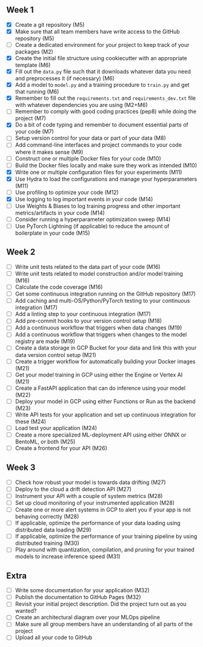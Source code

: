 ## Week 1
- [x] Create a git repository (M5)
- [x] Make sure that all team members have write access to the GitHub repository (M5)
- [ ] Create a dedicated environment for your project to keep track of your packages (M2)
- [x] Create the initial file structure using cookiecutter with an appropriate template (M6)
- [x] Fill out the `data.py` file such that it downloads whatever data you need and preprocesses it (if necessary) (M6)
- [x] Add a model to `model.py` and a training procedure to `train.py` and get that running (M6)
- [x] Remember to fill out the `requirements.txt` and `requirements_dev.txt` file with whatever dependencies you are using (M2+M6)
- [ ] Remember to comply with good coding practices (pep8) while doing the project (M7)
- [x] Do a bit of code typing and remember to document essential parts of your code (M7)
- [ ] Setup version control for your data or part of your data (M8)
- [ ] Add command-line interfaces and project commands to your code where it makes sense (M9)
- [ ] Construct one or multiple Docker files for your code (M10)
- [ ] Build the Docker files locally and make sure they work as intended (M10)
- [x] Write one or multiple configuration files for your experiments (M11)
- [x] Use Hydra to load the configurations and manage your hyperparameters (M11)
- [ ] Use profiling to optimize your code (M12)
- [x] Use logging to log important events in your code (M14)
- [ ] Use Weights & Biases to log training progress and other important metrics/artifacts in your code (M14)
- [ ] Consider running a hyperparameter optimization sweep (M14)
- [ ] Use PyTorch Lightning (if applicable) to reduce the amount of boilerplate in your code (M15)

## Week 2
- [ ] Write unit tests related to the data part of your code (M16)
- [ ] Write unit tests related to model construction and/or model training (M16)
- [ ] Calculate the code coverage (M16)
- [ ] Get some continuous integration running on the GitHub repository (M17)
- [ ] Add caching and multi-OS/Python/PyTorch testing to your continuous integration (M17)
- [ ] Add a linting step to your continuous integration (M17)
- [ ] Add pre-commit hooks to your version control setup (M18)
- [ ] Add a continuous workflow that triggers when data changes (M19)
- [ ] Add a continuous workflow that triggers when changes to the model registry are made (M19)
- [ ] Create a data storage in GCP Bucket for your data and link this with your data version control setup (M21)
- [ ] Create a trigger workflow for automatically building your Docker images (M21)
- [ ] Get your model training in GCP using either the Engine or Vertex AI (M21)
- [ ] Create a FastAPI application that can do inference using your model (M22)
- [ ] Deploy your model in GCP using either Functions or Run as the backend (M23)
- [ ] Write API tests for your application and set up continuous integration for these (M24)
- [ ] Load test your application (M24)
- [ ] Create a more specialized ML-deployment API using either ONNX or BentoML, or both (M25)
- [ ] Create a frontend for your API (M26)

## Week 3
- [ ] Check how robust your model is towards data drifting (M27)
- [ ] Deploy to the cloud a drift detection API (M27)
- [ ] Instrument your API with a couple of system metrics (M28)
- [ ] Set up cloud monitoring of your instrumented application (M28)
- [ ] Create one or more alert systems in GCP to alert you if your app is not behaving correctly (M28)
- [ ] If applicable, optimize the performance of your data loading using distributed data loading (M29)
- [ ] If applicable, optimize the performance of your training pipeline by using distributed training (M30)
- [ ] Play around with quantization, compilation, and pruning for your trained models to increase inference speed (M31)

## Extra
- [ ] Write some documentation for your application (M32)
- [ ] Publish the documentation to GitHub Pages (M32)
- [ ] Revisit your initial project description. Did the project turn out as you wanted?
- [ ] Create an architectural diagram over your MLOps pipeline
- [ ] Make sure all group members have an understanding of all parts of the project
- [ ] Upload all your code to GitHub
